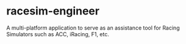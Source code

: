 # racesim-engineer
A multi-platform application to serve as an assistance tool for Racing Simulators such as ACC, iRacing, F1, etc.
